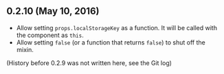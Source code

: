 0.2.10 (May 10, 2016)
------

- Allow setting `props.localStorageKey` as a function. It will be called with the component as `this`.
- Allow setting `false` (or a function that returns `false`) to shut off the mixin.


(History before 0.2.9 was not written here, see the Git log)
